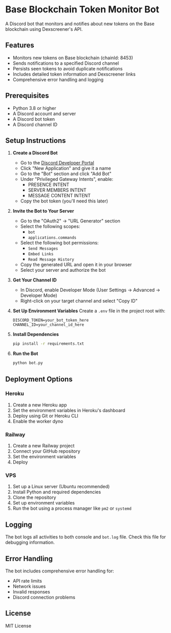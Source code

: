 # Base Blockchain Token Monitor Bot

A Discord bot that monitors and notifies about new tokens on the Base blockchain using Dexscreener's API.

## Features

- Monitors new tokens on Base blockchain (chainId: 8453)
- Sends notifications to a specified Discord channel
- Persists seen tokens to avoid duplicate notifications
- Includes detailed token information and Dexscreener links
- Comprehensive error handling and logging

## Prerequisites

- Python 3.8 or higher
- A Discord account and server
- A Discord bot token
- A Discord channel ID

## Setup Instructions

1. **Create a Discord Bot**
   - Go to the [Discord Developer Portal](https://discord.com/developers/applications)
   - Click "New Application" and give it a name
   - Go to the "Bot" section and click "Add Bot"
   - Under "Privileged Gateway Intents", enable:
     - PRESENCE INTENT
     - SERVER MEMBERS INTENT
     - MESSAGE CONTENT INTENT
   - Copy the bot token (you'll need this later)

2. **Invite the Bot to Your Server**
   - Go to the "OAuth2" → "URL Generator" section
   - Select the following scopes:
     - `bot`
     - `applications.commands`
   - Select the following bot permissions:
     - `Send Messages`
     - `Embed Links`
     - `Read Message History`
   - Copy the generated URL and open it in your browser
   - Select your server and authorize the bot

3. **Get Your Channel ID**
   - In Discord, enable Developer Mode (User Settings → Advanced → Developer Mode)
   - Right-click on your target channel and select "Copy ID"

4. **Set Up Environment Variables**
   Create a `.env` file in the project root with:
   ```
   DISCORD_TOKEN=your_bot_token_here
   CHANNEL_ID=your_channel_id_here
   ```

5. **Install Dependencies**
   ```bash
   pip install -r requirements.txt
   ```

6. **Run the Bot**
   ```bash
   python bot.py
   ```

## Deployment Options

### Heroku
1. Create a new Heroku app
2. Set the environment variables in Heroku's dashboard
3. Deploy using Git or Heroku CLI
4. Enable the worker dyno

### Railway
1. Create a new Railway project
2. Connect your GitHub repository
3. Set the environment variables
4. Deploy

### VPS
1. Set up a Linux server (Ubuntu recommended)
2. Install Python and required dependencies
3. Clone the repository
4. Set up environment variables
5. Run the bot using a process manager like `pm2` or `systemd`

## Logging

The bot logs all activities to both console and `bot.log` file. Check this file for debugging information.

## Error Handling

The bot includes comprehensive error handling for:
- API rate limits
- Network issues
- Invalid responses
- Discord connection problems

## License

MIT License 